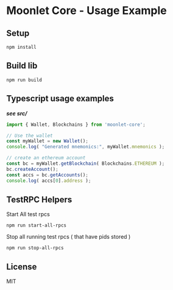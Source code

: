 # Moonlet Core - Usage Example

## Setup

`npm install`

## Build lib

`npm run build`

## Typescript usage examples

***see src/***

```typescript
import { Wallet, Blockchains } from 'moonlet-core';

// Use the wallet
const myWallet = new Wallet();
console.log( "Generated mnemonics:", myWallet.mnemonics );

// create an ethereum account
const bc = myWallet.getBlockchain( Blockchains.ETHEREUM );
bc.createAccount();
const accs = bc.getAccounts();
console.log( accs[0].address );

```

## TestRPC Helpers

Start All test rpcs

```doc
npm run start-all-rpcs
```

Stop all running test rpcs ( that have pids stored )

```doc
npm run stop-all-rpcs
```

## License

MIT